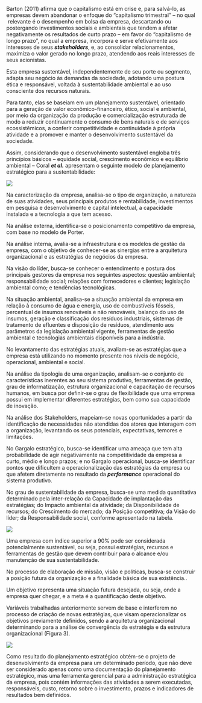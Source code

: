 Barton (2011) afirma que o capitalismo está em crise e, para salvá-lo, as empresas devem abandonar o enfoque do “capitalismo trimestral” – no qual  relevante é o desempenho em bolsa da empresa, descartando ou postergando investimentos sociais e ambientais que tendem a afetar negativamente os resultados de curto prazo – em favor do “capitalismo de longo prazo”, no qual a empresa, incorpora e serve efetivamente aos interesses de seus _**stakeholders**_, e, ao consolidar relacionamentos, maximiza o valor gerado no longo prazo, atendendo aos reais interesses de seus acionistas.

Esta empresa sustentável, independentemente de seu porte ou segmento, adapta seu negócio às demandas da sociedade, adotando uma postura ética e responsável, voltada à sustentabilidade ambiental e ao uso consciente dos recursos naturais.

Para tanto, elas se baseiam em um planejamento sustentável, orientado para a geração de valor econômico-financeiro, ético, social e ambiental, por meio da organização da produção e comercialização estruturada de modo a reduzir continuamente o consumo de bens naturais e de serviços ecossistêmicos, a conferir competitividade e continuidade à própria atividade e a promover e manter o desenvolvimento sustentável da sociedade.

Assim, considerando que o desenvolvimento sustentável engloba três princípios básicos – equidade social, crescimento econômico e equilíbrio ambiental – Coral _**et al.**_ apresentam o seguinte modelo de planejamento estratégico para a sustentabilidade:

[![](https://img.uninove.br/static/0/0/0/0/0/0/0/3/5/7/4/357436/27679.jpg)](https://img.uninove.br/static/0/0/0/0/0/0/0/3/5/7/4/357436/27679.jpg)

Na caracterização da empresa, analisa-se o tipo de organização, a natureza de suas atividades, seus principais produtos e rentabilidade, investimentos em pesquisa e desenvolvimento e capital intelectual, a capacidade instalada e a tecnologia a que tem acesso.

Na análise externa, identifica-se o posicionamento competitivo da empresa, com base no modelo de Porter.

Na análise interna, avalia-se a infraestrutura e os modelos de gestão da empresa, com o objetivo de conhecer-se as sinergias entre a arquitetura organizacional e as estratégias de negócios da empresa.

Na visão do líder, busca-se conhecer o entendimento e postura dos principais gestores da empresa nos seguintes aspectos: questão ambiental; responsabilidade social; relações com fornecedores e clientes; legislação ambiental como; e tendências tecnológicas.

Na situação ambiental, analisa-se a situação ambiental da empresa em relação à consumo de água e energia, uso de combustíveis fósseis, percentual de insumos renováveis e não renováveis, balanço do uso de insumos, geração e classificação dos resíduos industriais, sistemas de tratamento de efluentes e disposição de resíduos, atendimento aos parâmetros da legislação ambiental vigente, ferramentas de gestão ambiental e tecnologias ambientais disponíveis para a indústria.

No levantamento das estratégias atuais, avaliam-se as estratégias que a empresa está utilizando no momento presente nos níveis de negócio, operacional, ambiental e social.

Na análise da tipologia de uma organização, analisam-se o conjunto de características inerentes ao seu sistema produtivo, ferramentas de gestão, grau de informatização, estrutura organizacional e capacitação de recursos humanos, em busca por definir-se o grau de flexibilidade que uma empresa possui em implementar diferentes estratégias, bem como sua capacidade de inovação.

Na análise dos Stakeholders, mapeiam-se novas oportunidades a partir da identificação de necessidades não atendidas dos atores que interagem com a organização, levantando os seus potenciais, expectativas, temores e limitações.

No Gargalo estratégico, busca-se identificar uma ameaça que tem alta probabilidade de agir negativamente na competitividade da empresa a curto, médio e longo prazos; e no Gargalo operacional, busca-se identificar pontos que dificultem a operacionalização das estratégias da empresa ou que afetem diretamente no resultado da _**performance**_ operacional do sistema produtivo.

No grau de sustentabilidade da empresa, busca-se uma medida quantitativa determinado pela inter-relação da Capacidade de implantação das estratégias; do Impacto ambiental da atividade; da Disponibilidade de recursos; do Crescimento do mercado; da Posição competitiva; da Visão do líder; da Responsabilidade social, conforme apresentado na tabela.

[![](https://img.uninove.br/static/0/0/0/0/0/0/0/3/5/7/4/357437/27730.jpg)](https://img.uninove.br/static/0/0/0/0/0/0/0/3/5/7/4/357437/27730.jpg)

Uma empresa com índice superior a 90% pode ser considerada potencialmente sustentável, ou seja, possui estratégias, recursos e ferramentas de gestão que devem contribuir para o alcance e/ou manutenção de sua sustentabilidade.

No processo de elaboração de missão, visão e políticas, busca-se construir a posição futura da organização e a finalidade básica de sua existência..

Um objetivo representa uma situação futura desejada, ou seja, onde a empresa quer chegar, e a meta é a quantificação deste objetivo.

Variáveis trabalhadas anteriormente servem de base e interferem no processo de criação de novas estratégias, que visam operacionalizar os objetivos previamente definidos, sendo a arquitetura organizacional determinando para a análise de convergência da estratégia e da estrutura organizacional (Figura 3).

[![](https://img.uninove.br/static/0/0/0/0/0/0/0/3/5/7/4/357438/27732.jpg)](https://img.uninove.br/static/0/0/0/0/0/0/0/3/5/7/4/357438/27732.jpg)

Como resultado do planejamento estratégico obtém-se o projeto de desenvolvimento da empresa para um determinado período, que não deve ser considerado apenas como uma documentação do planejamento estratégico, mas uma ferramenta gerencial para a administração estratégica da empresa, pois contém informações das atividades a serem executadas, responsáveis, custo, retorno sobre o investimento, prazos e indicadores de resultados bem definidos.